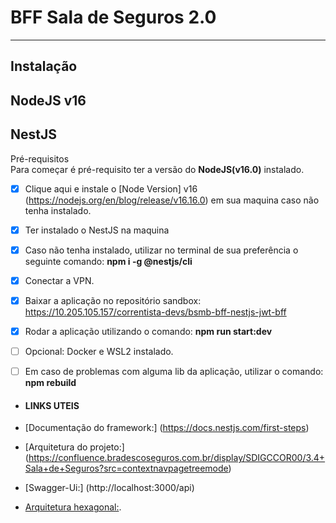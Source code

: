 # BFF Sala de Seguros 2.0

<hr/>

## Instalação

## NodeJS v16

## NestJS

Pré-requisitos
<br>
Para começar é pré-requisito ter a versão do **NodeJS(v16.0)** instalado.

- [x] Clique aqui e instale o [Node Version] v16 (https://nodejs.org/en/blog/release/v16.16.0) em sua maquina caso não tenha instalado.

- [x] Ter instalado o NestJS na maquina

- [x] Caso não tenha instalado, utilizar no terminal de sua preferência o seguinte comando: **npm i -g @nestjs/cli**

- [x] Conectar a VPN.

- [x] Baixar a aplicação no repositório sandbox: https://10.205.105.157/correntista-devs/bsmb-bff-nestjs-jwt-bff

- [x] Rodar a aplicação utilizando o comando: **npm run start:dev**

- [ ] Opcional: Docker e WSL2 instalado.

- [ ] Em caso de problemas com alguma lib da aplicação, utilizar o comando: **npm rebuild**

- #### LINKS UTEIS

- [Documentação do framework:] (https://docs.nestjs.com/first-steps)

- [Arquitetura do projeto:] (https://confluence.bradescoseguros.com.br/display/SDIGCCOR00/3.4+Sala+de+Seguros?src=contextnavpagetreemode)

- [Swagger-Ui:] (http://localhost:3000/api)

- [Arquitetura hexagonal:](https://engsoftmoderna.info/artigos/arquitetura-hexagonal.html#:~:text=Uma%20Arquitetura%20Hexagonal%20divide%20as,tais%20como%20bancos%20de%20dados).
